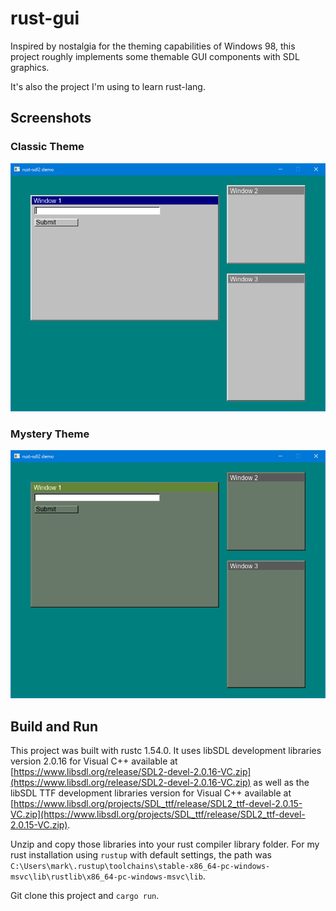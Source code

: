 # rust-gui

Inspired by nostalgia for the theming capabilities of Windows 98, this project roughly implements some themable GUI components with SDL graphics.

It's also the project I'm using to learn rust-lang.

## Screenshots

### Classic Theme
![Screenshot with Classic Theme](screenshot-classic.png)

### Mystery Theme
![Screenshot with Mystery Theme](screenshot-mystery.png)

## Build and Run

This project was built with rustc 1.54.0. It uses libSDL development libraries version 2.0.16 for Visual C++ available at [https://www.libsdl.org/release/SDL2-devel-2.0.16-VC.zip](https://www.libsdl.org/release/SDL2-devel-2.0.16-VC.zip) as well as the libSDL TTF development libraries version for Visual C++ available at [https://www.libsdl.org/projects/SDL_ttf/release/SDL2_ttf-devel-2.0.15-VC.zip](https://www.libsdl.org/projects/SDL_ttf/release/SDL2_ttf-devel-2.0.15-VC.zip).

Unzip and copy those libraries into your rust compiler library folder. For my rust installation using `rustup` with default settings, the path was `C:\Users\mark\.rustup\toolchains\stable-x86_64-pc-windows-msvc\lib\rustlib\x86_64-pc-windows-msvc\lib`.

Git clone this project and `cargo run`.